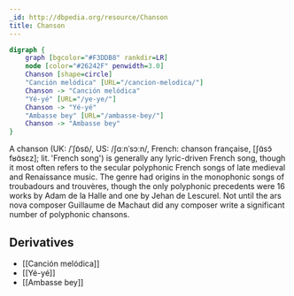 ```yaml
---
_id: http://dbpedia.org/resource/Chanson
title: Chanson
---
```


```dot
digraph {
	graph [bgcolor="#F3DDB8" rankdir=LR]
	node [color="#26242F" penwidth=3.0]
	Chanson [shape=circle]
	"Canción melódica" [URL="/cancion-melodica/"]
	Chanson -> "Canción melódica"
	"Yé-yé" [URL="/ye-ye/"]
	Chanson -> "Yé-yé"
	"Ambasse bey" [URL="/ambasse-bey/"]
	Chanson -> "Ambasse bey"
}
```

A chanson (UK: /ˈʃɒ̃sɒ̃/, US: /ʃɑːnˈsɔːn/, French: chanson française, [ʃɑ̃sɔ̃ fʁɑ̃sɛz]; lit. 'French song') is generally any lyric-driven French song, though it most often refers to the secular polyphonic French songs of late medieval and Renaissance music. The genre had origins in the monophonic songs of troubadours and trouvères, though the only polyphonic precedents were 16 works by Adam de la Halle and one by Jehan de Lescurel. Not until the ars nova composer Guillaume de Machaut did any composer write a significant number of polyphonic chansons.

## Derivatives
- [[Canción melódica]]
- [[Yé-yé]]
- [[Ambasse bey]]
